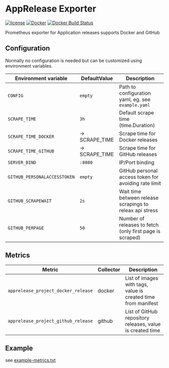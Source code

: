 AppRelease Exporter
==============================

[![license](https://img.shields.io/github/license/webdevops/apprelease-exportersvg)](https://github.com/webdevops/apprelease-exporter/blob/master/LICENSE)
[![Docker](https://img.shields.io/badge/docker-webdevops%2Fapprelease--exporter-blue.svg?longCache=true&style=flat&logo=docker)](https://hub.docker.com/r/webdevops/apprelease-exporter/)
[![Docker Build Status](https://img.shields.io/docker/build/webdevops/apprelease-exportersvg)](https://hub.docker.com/r/webdevops/apprelease-exporter/)

Prometheus exporter for Application releases supports Docker and GitHub

Configuration
-------------

Normally no configuration is needed but can be customized using environment variables.

| Environment variable              | DefaultValue                | Description                                                       |
|-----------------------------------|-----------------------------|-------------------------------------------------------------------|
| `CONFIG`                          | `empty`                     | Path to configuration yaml, eg. see `example.yaml`                |
| `SCRAPE_TIME`                     | `3h`                        | Default scrape time (time.Duration)                               |
| `SCRAPE_TIME_DOCKER`              | -> SCRAPE_TIME              | Scrape time for Docker releases                                   |
| `SCRAPE_TIME_GITHUB  `            | -> SCRAPE_TIME              | Scrape time for GitHub releases                                   |
| `SERVER_BIND`                     | `:8080`                     | IP/Port binding                                                   |
| `GITHUB_PERSONALACCESSTOKEN`      | `empty`                     | GitHub personal access token for avoiding rate limit              |
| `GITHUB_SCRAPEWAIT`               | `2s`                        | Wait time between release scrapings to releax api stress          |
| `GITHUB_PERPAGE`                  | `50`                        | Number of releases to fetch (only first page is scraped)          |

Metrics
-------

| Metric                                         | Collector         | Description                                                                           |
|------------------------------------------------|-------------------|---------------------------------------------------------------------------------------|
| `apprelease_project_docker_release`            | docker            | List of images with tags, value is created time from manifest                         |
| `apprelease_project_github_release`            | github            | List of GitHub repository releases, value is created time                             |


Example
--------

see [example-metrics.txt](exampe-metrics.txt)
